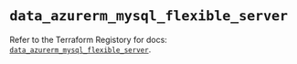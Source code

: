 # `data_azurerm_mysql_flexible_server`

Refer to the Terraform Registory for docs: [`data_azurerm_mysql_flexible_server`](https://www.terraform.io/docs/providers/azurerm/d/mysql_flexible_server).
